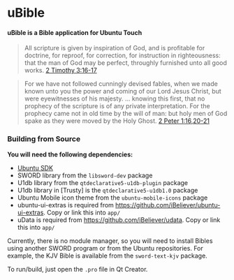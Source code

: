uBible
======

#### uBible is a Bible application for Ubuntu Touch ####

> All scripture is given by inspiration of God, and is profitable for doctrine, for reproof, for correction, for instruction in righteousness: that the man of God may be perfect, throughly furnished unto all good works.
> [2 Timothy 3:16-17](http://www.biblegateway.com/passage/?search=2%20Timothy%203:16-17&version=KJV)

> For we have not followed cunningly devised fables, when we made known unto you the power and coming of our Lord Jesus Christ, but were eyewitnesses of his majesty. ... knowing this first, that no prophecy of the scripture is of any private interpretation. For the prophecy came not in old time by the will of man: but holy men of God spake as they were moved by the Holy Ghost.
> [2 Peter 1:16,20-21](http://www.biblegateway.com/passage/?search=2%20Peter%201:16-21&version=KJV)

### Building from Source

**You will need the following dependencies:**

* [Ubuntu SDK](http://developer.ubuntu.com/get-started/)
* SWORD library from the `libsword-dev` package
* U1db library from the `qtdeclarative5-u1db-plugin` package
* U1db library in [Trusty] is the `qtdeclarative5-u1db1.0` package
* Ubuntu Mobile icon theme from the `ubuntu-mobile-icons` package
* ubuntu-ui-extras is required from https://github.com/iBeliever/ubuntu-ui-extras. Copy or link this into `app/`
* uData is required from https://github.com/iBeliever/udata. Copy or link this into `app/`

Currently, there is no module manager, so you will need to install Bibles using another SWORD program or from the Ubuntu repositories. For example, the KJV Bible is available from the `sword-text-kjv` package.

To run/build, just open the `.pro` file in Qt Creator.
